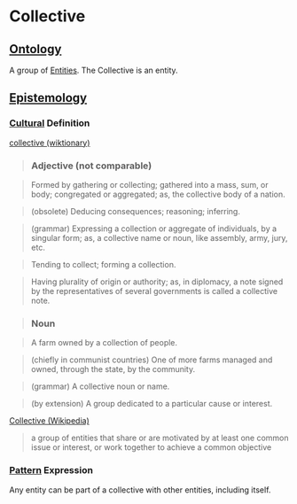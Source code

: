 # Collective

## [Ontology](./ontology.md)

A group of [Entities](./entity.md). The Collective is an entity.

## [Epistemology](./epistemology.md)

### [Cultural](./culture.md) Definition

<a href="http://en.wiktionary.org/wiki/collective" target="_blank">collective (wiktionary)</a>

> ### Adjective (not comparable)

> Formed by gathering or collecting; gathered into a mass, sum, or body; congregated or aggregated; as, the collective body of a nation.

> (obsolete) Deducing consequences; reasoning; inferring.

> (grammar) Expressing a collection or aggregate of individuals, by a singular form; as, a collective name or noun, like assembly, army, jury, etc.

> Tending to collect; forming a collection.

> Having plurality of origin or authority; as, in diplomacy, a note signed by the representatives of several governments is called a collective note.

> ### Noun

> A farm owned by a collection of people.

> (chiefly in communist countries) One of more farms managed and owned, through the state, by the community.

> (grammar) A collective noun or name.

> (by extension) A group dedicated to a particular cause or interest.

<a href="https://en.wikipedia.org/wiki/Collective" target="_blank">Collective (Wikipedia)</a>

> a group of entities that share or are motivated by at least one common issue or interest, or work together to achieve a common objective

### [Pattern](./pattern.md) Expression

Any entity can be part of a collective with other entities, including itself.
